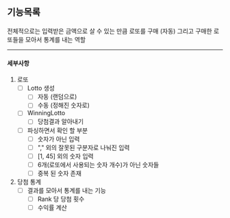 ## 기능목록

#### 
전체적으로는 입력받은 금액으로 살 수 있는 만큼 로또를 구매 (자동)
그리고 구매한 로또들을 모아서 통계를 내는 역할

-----------------------------------
#### 세부사항
1. 로또
    - [ ] Lotto 생성
        - [ ] 자동 (랜덤으로)
        - [ ] 수동 (정해진 숫자로)
    - [ ] WinningLotto
        - [ ] 당첨결과 알아내기
    - [ ] 파싱하면서 확인 할 부분
        - [ ] 숫자가 아닌 입력
        - [ ] "," 외의 잘못된 구분자로 나눠진 입력
        - [ ] [1, 45] 외의 숫자 입력
        - [ ] 6개(로또에서 사용되는 숫자 개수)가 아닌 숫자들
        - [ ] 중복 된 숫자 존재
2. 당첨 통계  
    - [ ] 결과를 모아서 통계를 내는 기능
        - [ ] Rank 당 당첨 횟수
        - [ ] 수익률 계산
